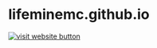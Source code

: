 # lifeminemc.github.io
[![visit website button](https://img.shields.io/badge/Веб--Сайт-lmmc.ru-brightgreen?style=for-the-badge&logo=github)](https://lmmc.ru)